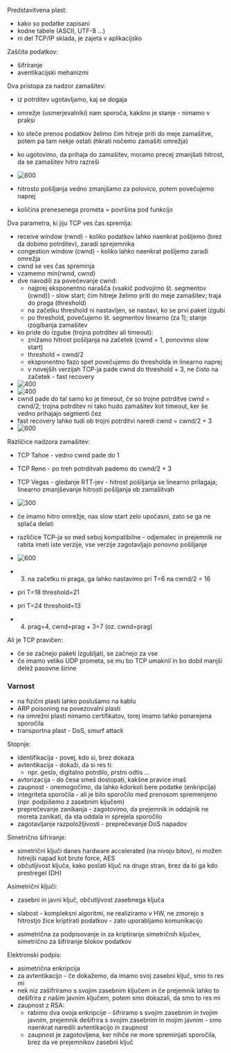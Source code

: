 Predstavitvena plast:
- kako so podatke zapisani
- kodne tabele (ASCII, UTF-8 ...)
- ni del TCP/IP sklada, je zajeta v aplikacijsko

Zaščita podatkov:
- šifriranje
- aventikacijski mehanizmi

Dva pristopa za nadzor zamašitev:
- iz potrditev ugotavljamo, kaj se dogaja
- omrežje (usmerjevalniki) nam sporoča, kakšno je stanje - nimamo v praksi

- ko steče prenos podatkov želimo čim hitreje priti do meje zamašitve, potem pa tam nekje ostati (hkrati nočemo zamašiti omrežja)
- ko ugotovimo, da prihaja do zamašitev, moramo precej zmanjšati hitrost, da se zamašitev hitro razreši
- ![600](../../Images/Pasted%20image%2020240524094234.png)
- hitrosto pošiljanja vedno zmanjšamo za polovico, potem povečujemo naprej
- količina prenesenega prometa = površina pod funkcijo

Dva parametra, ki jiju TCP ves čas spremlja:
- receive window (rwnd) - koliko podatkov lahko naenkrat pošljemo (brez da dobimo potrditev), zaradi sprejemnika
- congestion window (cwnd) - koliko lahko naenkrat pošljemo zaradi omrežja
- cwnd se ves čas spreminja
- vzamemo min(rwnd, cwnd)
- dve navodili za povečevanje cwnd:
	- najprej eksponentno narašča (vsakič podvojimo št. segmentov (cwnd)) - slow start; čim hitreje želimo priti do meje zamašitev; traja do praga (threshold)
	- na začetku threshold ni nastavljen, se nastavi, ko se prvi paket izgubi
	- po threshold, povečujemo št. segmentov linearno (za 1); stanje izogibanja zamašitev
- ko pride do izgube (trojna potrditev ali timeout):
	- znižamo hitrost pošiljanja na začetek (cwnd = 1, ponovimo slow start)
	- threshold = cwnd/2
	- eksponentno fazo spet povečujemo do thresholda in linearno naprej
	- v novejših verzijah TCP-ja pade cwnd do threshold + 3, ne čisto na začetek - fast recovery
- ![400](../../Images/Pasted%20image%2020240524095037.png)
- ![400](../../Images/Pasted%20image%2020240524095210.png)
- cwnd pade do tal samo ko je timeout, če so trojne potrditve cwnd = cwnd/2; trojna potrditev ni tako hudo zamašitev kot timeout, ker še vedno prihajajo segmenti čez
- fast recovery lahko tudi ob trojni potrditvi naredi cwnd = cwnd/2 + 3
- ![600](../../Images/Pasted%20image%2020240524095703.png)

Različice nadzora zamašitev:
- TCP Tahoe - vedno cwnd pade do 1
- TCP Reno - po treh potrditvah pademo do cwnd/2 + 3
- TCP Vegas - gledanje RTT-jev - hitrost pošiljanja se linearno prilagaja; linearno zmanjševanje hitrosti pošiljanja ob zamašitvah
- ![300](../../Images/Pasted%20image%2020240524100042.png)

- če imamo hitro omrežje, nas slow start zelo upočasni, zato se ga ne splača delati
- različice TCP-ja so med seboj kompatibilne - odjemalec in prejemnik ne rabita imeti iste verzije, vse verzije zagotavljajo ponovno pošiljanje

- ![600](../../Images/Pasted%20image%2020240524100442.png)
- 3. na začetku ni praga, ga lahko nastavimo pri T=6 na cwnd/2 = 16
- pri T=18 threshold=21
- pri T=24 threshold=13
- 4. prag=4, cwnd=prag + 3=7 (oz. cwnd=prag)

Ali je TCP pravičen:
- če se začnejo paketi izgubljati, se začnejo za vse
- če imamo veliko UDP prometa, se mu bo TCP umaknil in bo dobil manjši delež pasovne širine

### Varnost
- na fizični plasti lahko poslušamo na kablu
- ARP poisoning na povezovalni plasti
- na omrežni plasti nimamo certifikatov, torej imamo lahko ponarejena sporočila
- transportna plast - DoS, smurf attack

Stopnje:
- identifikacija - povej, kdo si, brez dokaza
- avtentikacija - dokaži, da si res ti:
	- npr. geslo, digitalno potrdilo, prstni odtis ...
- avtorizacija - do česa smeš dostopati, kakšne pravice imaš
- zaupnost - onemogočimo, da lahko kdorkoli bere podatke (enkripcija)
- integriteta sporočila - ali je bilo sporočilo med prenosom spremenjeno (npr. podpišemo z zasebnim ključem)
- preprečevanje zanikanja - zagotovimo, da prejemnik in oddajnik ne moreta zanikati, da sta oddala in sprejela sporočilo
- zagotavljanje razpoložljivosti - preprečevanje DoS napadov

Simetrično šifriranje:
- simetrični ključi danes hardware accelerated (na nivoju bitov), ni možen hitrejši napad kot brute force, AES
- občutljivost ključa, kako poslati ključ na drugo stran, brez da bi ga kdo prestregel (DH)

Asimetrični ključi:
- zasebni in javni ključ, občutljivost zasebnega ključa
- slabost - kompleksni algoritmi, ne realiziramo v HW, ne zmorejo s hitrostjo žice kriptirati podatkov - zato uporabljamo komunikacijo

- asimetrična za podpisovanje in za kriptiranje simetričnih ključev, simetrično za šifriranje blokov podatkov

Elektronski podpis:
- asimetrična enkripcija
- za avtentikacijo - če dokažemo, da imamo svoj zasebni ključ, smo to res mi
- nek niz zašifriramo s svojim zasebnim ključem in če prejemnik lahko to dešifrira z našim javnim ključem, potem smo dokazali, da smo to res mi
- zaupnost z RSA:
	- rabimo dva ovoja enkripcije - šifriramo s svojim zasebnim in tvojim javnim, prejemnik dešifrira s svojim zasebnim in mojim javnim - smo naenkrat naredili avtentikacijo in zaupnost
	- zaupnost je zagotovljena, ker nihče ne more spreminjati sporočila, brez da ve prejemnikov zasebni ključ